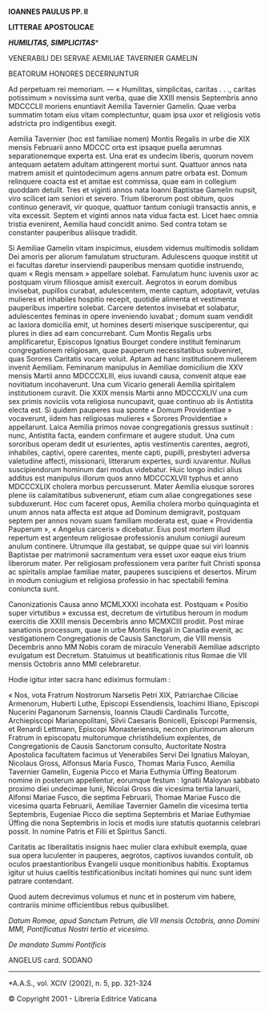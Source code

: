 **IOANNES PAULUS PP. II**

**LITTERAE** **APOSTOLICAE**

***HUMILITAS, SIMPLICITAS****

VENERABILI  DEI SERVAE AEMILIAE TAVERNIER GAMELIN

BEATORUM HONORES DECERNUNTUR

Ad perpetuam rei memoriam. — « Humilitas, simplicitas, caritas . . ., caritas potissimum » novissima sunt verba, quae die XXIII mensis Septembris anno MDCCCLII moriens enuntiavit Aemilia Tavernier Gamelin. Quae verba summatim totam eius vitam complectuntur, quam ipsa uxor et religiosis votis adstricta pro indigentibus exegit.

Aemilia Tavernier (hoc est familiae nomen) Montis Regalis in urbe die XIX mensis Februarii anno MDCCC orta est ipsaque puella aerumnas separationemque experta est. Una erat ex undecim liberis, quorum novem antequam aetatem adultam attingerent mortui sunt. Quattuor annos nata matrem amisit et quintodecimum agens annum patre orbata est. Domum relinquere coacta est et amitae est commissa, quae eam in collegium quoddam detulit. Tres et viginti annos nata Ioanni Baptistae Gamelin nupsit, viro scilicet iam seniori et severo. Trium liberorum post obitum, quos continuo generavit, vir quoque, quattuor tantum coniugii transactis annis, e vita excessit. Septem et viginti annos nata vidua facta est. Licet haec omnia tristia evenirent, Aemilia haud concidit animo. Sed contra totam se constanter pauperibus aliisque tradidit.

Si Aemiliae Gamelin vitam inspicimus, eiusdem videmus multimodis solidam Dei amoris per aliorum famulatum structuram. Adulescens quoque institit ut ei facultas daretur inserviendi pauperibus mensam quotidie instruendo, quam « Regis mensam » appellare solebat. Famulatum hunc iuvenis uxor ac postquam virum filiosque amisit exercuit. Aegrotos in eorum domibus invisebat, pupillos curabat, adulescentem, mente captum, adoptavit, vetulas mulieres et inhabiles hospitio recepit, quotidie alimenta et vestimenta pauperibus impertire solebat. Carcere detentos invisebat et solabatur, adulescentes feminas in opere inveniendo iuvabat ; domum suam vendidit ac laxiora domicilia emit, ut homines deserti miserique susciperentur, qui plures in dies ad eam concurrebant. Cum Montis Regalis urbs amplificaretur, Episcopus Ignatius Bourget condere instituit feminarum congregationem religiosam, quae pauperum necessitatibus subveniret, quas Sorores Caritatis vocare voluit. Aptam ad hanc institutionem mulierem invenit Aemiliam. Feminarum manipulus in Aemiliae domicilium die XXV mensis Martii anno MDCCCXLIII, eius iuvandi causa, convenit atque eae novitiatum incohaverunt. Una cum Vicario generali Aemilia spiritalem institutionem curavit. Die XXIX mensis Martii anno MDCCCXLIV una cum sex primis noviciis vota religiosa nuncupavit, quae continuo ab iis Antistita electa est. Si quidem pauperes sua sponte « Domum Providentiae » vocaverunt, iidem has religiosas mulieres « Sorores Providentiae » appellarunt. Laica Aemilia primos novae congregationis gressus sustinuit : nunc, Antistita facta, eandem confirmare et augere studuit. Una cum sororibus operam dedit ut esurientes, aptis vestimentis carentes, aegroti, inhabiles, captivi, opere carentes, mente capti, pupilli, presbyteri adversa valetudine affecti, missionarii, litterarum expertes, surdi iuvarentur. Nullus suscipiendorum hominum dari modus videbatur. Huic longo indici alius additus est manipulus illorum quos anno MDCCCXLVII typhus et anno MDCCCXLIX cholera morbus percusserunt. Mater Aemilia eiusque sorores plene iis calamitatibus subvenerunt, etiam cum aliae congregationes sese subduxerunt. Hoc cum faceret opus, Aemilia cholera morbo quinquaginta et unum annos nata affecta est atque ad Dominum demigravit, postquam septem per annos novam suam familiam moderata est, quae « Providentia Pauperum », « Angelus carceris » dicebatur. Eius post mortem illud repertum est argenteum religiosae professionis anulum coniugii aureum anulum continere. Utrumque illa gestabat, se quippe quae sui viri Ioannis Baptistae per matrimonii sacramentum vera esset uxor eaque eius trium liberorum mater. Per religiosam professionem vera pariter fuit Christi sponsa ac spiritalis amplae familiae mater, pauperes suscipiens et desertos. Mirum in modum coniugium et religiosa professio in hac spectabili femina coniuncta sunt.

Canonizationis Causa anno MCMLXXXI incohata est. Postquam « Positio super virtutibus » excussa est, decretum de virtutibus heroum in modum exercitis die XXIII mensis Decembris anno MCMXCIII prodiit. Post mirae sanationis processum, quae in urbe Montis Regali in Canadia evenit, ac vestigationem Congregationis de Causis Sanctorum, die VIII mensis Decembris anno MM Nobis coram de miraculo Venerabili Aemiliae adscripto evulgatum est Decretum. Statuimus ut beatificationis ritus Romae die VII mensis Octobris anno MMI celebraretur.

Hodie igitur inter sacra hanc ediximus formulam :

« Nos, vota Fratrum Nostrorum Narsetis Petri XIX, Patriarchae Ciliciae Armenorum, Huberti Luthe, Episcopi Essendiensis, Ioachimi Illiano, Episcopi Nucerini Paganorum Sarnensis, Ioannis Claudii Cardinalis Turcotte, Archiepiscopi Marianopolitani, Silvii Caesaris Bonicelli, Episcopi Parmensis, et Renardi Lettmann, Episcopi Monasteriensis, necnon plurimorum aliorum Fratrum in episcopatu multorumque christihdelium explentes, de Congregationis de Causis Sanctorum consulto, Auctoritate Nostra Apostolica facultatem facimus ut Venerabiles Servi Dei Ignatius Maloyan, Nicolaus Gross, Alfonsus Maria Fusco, Thomas Maria Fusco, Aemilia Tavernier Gamelin, Eugenia Picco et Maria Euthymia Üffing Beatorum nomine in posterum appellentur, eorumque festum : Ignatii Maloyan sabbato proximo diei undecimae Iunii, Nicolai Gross die vicesima tertia Ianuarii, Alfonsi Mariae Fusco, die septima Februarii, Thomae Mariae Fusco die vicesima quarta Februarii, Aemiliae Tavernier Gamelin die vicesima tertia Septembris, Eugeniae Picco die septima Septembris et Mariae Euthymiae Üffing die nona Septembris in locis et modis iure statutis quotannis celebrari possit. In nomine Patris et Filii et Spiritus Sancti.

Caritatis ac liberalitatis insignis haec mulier clara exhibuit exempla, quae sua opera luculenter in pauperes, aegrotos, captivos iuvandos contulit, ob oculos praestantioribus Evangelii usque monitionibus habitis. Exoptamus igitur ut huius caelitis testificationibus incitati homines qui nunc sunt idem patrare contendant.

Quod autem decrevimus volumus et nunc et in posterum vim habere, contrariis minime officientibus rebus quibuslibet.

*Datum Romae, apud Sanctum Petrum, die VII mensis Octobris, anno Domini MMI, Pontificatus Nostri tertio et vicesimo.*

*De mandato Summi Pontificis*

ANGELUS card. SODANO

* * *

*A.A.S., vol. XCIV (2002), n. 5, pp. 321-324

© Copyright 2001 - Libreria Editrice Vaticana